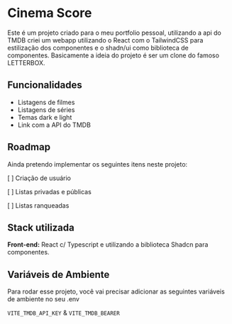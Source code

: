 
# Cinema Score

Este é um projeto criado para o meu portfolio pessoal, utilizando a api do TMDB criei um webapp utilizando o React com o TailwindCSS para estilização dos componentes e o shadn/ui como biblioteca de componentes. Basicamente a ideia do projeto é ser um clone do famoso LETTERBOX.

## Funcionalidades

- Listagens de filmes
- Listagens de séries
- Temas dark e light
- Link com a API do TMDB


## Roadmap

Ainda pretendo implementar os seguintes itens neste projeto:

[ ]  Criação de usuário

[ ]  Listas privadas e públicas

[ ]  Listas ranqueadas

## Stack utilizada

**Front-end:** React c/ Typescript e utilizando a biblioteca Shadcn para componentes.


## Variáveis de Ambiente

Para rodar esse projeto, você vai precisar adicionar as seguintes variáveis de ambiente no seu .env

`VITE_TMDB_API_KEY`
&
`VITE_TMDB_BEARER`
